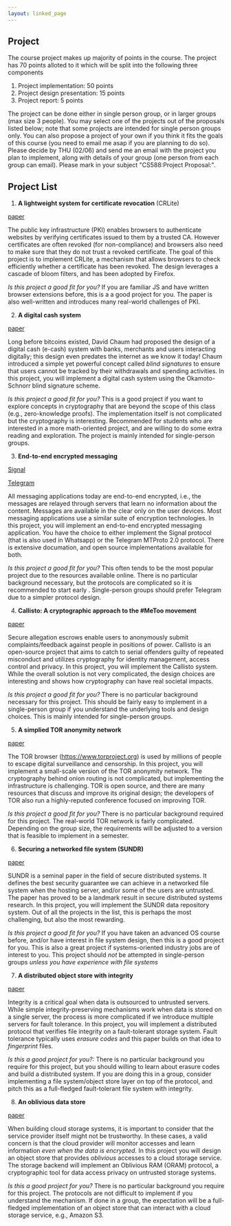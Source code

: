 ```yaml
---
layout: linked_page
---
```


## Project ##

The course project makes up majority of points in the course. The project has 70 points alloted to it which will be split into the following three components 

1. Project implementation: 50 points
2. Project design presentation: 15 points 
3. Project report: 5 points 

The project can be done either in single person group, or in larger groups (max size 3 people). You may select one of the projects out of the proposals listed below; note that some projects are intended for single person groups only. You can also propose a project of your own if you think it fits the goals of this course (you need to email me asap if you are planning to do so). Please decide by THU (02/06) and send me an email with the project you plan to implement, along with details of your group (one person from each group can email). Please mark in your subject "CS588:Project Proposal:".  

## Project List ##

1. **A lightweight system for certificate revocation** (CRLite)

[paper](https://ieeexplore.ieee.org/stamp/stamp.jsp?tp=&arnumber=7958597)

The public key infrastructure (PKI) enables browsers to authenticate websites by verifying certificates issued to them by a trusted CA. However certificates are often revoked (for non-compliance) and browsers also need to make sure that they do not trust a revoked certificate. The goal of this project is to implement CRLite, a mechanism that allows browsers to check efficiently whether a certificate has been revoked. The design leverages a cascade of bloom filters, and has been adopted by Firefox. 

*Is this project a good fit for you?* If you are familiar JS and have written browser extensions before, this is a a good project for you. The paper is also well-written and introduces many real-world challenges of PKI. 



2. **A digital cash system**

[paper](https://citeseerx.ist.psu.edu/document?repid=rep1&type=pdf&doi=c93fc7d7ede08cdaa395d49824a55e68ff55f0e0)

Long before bitcoins existed, David Chaum had proposed the design of a digital cash (e-cash) system with banks, merchants and users interacting digitally; this design even predates the internet as we know it today!  Chaum introduced a simple yet powerful concept called *blind signatures* to ensure that users cannot be tracked by their withdrawals and spending activities. In this project, you will implement a digital cash system using the Okamoto-Schnorr blind signature scheme. 

*Is this project a good fit for you?* This is a good project if you want to explore concepts in cryptography that are beyond the scope of this class (e.g., zero-knowledge proofs). The implementation itself is not complicated but the cryptography is interesting. Recommended for students who are interested in a more math-oriented project, and are willing to do some extra reading and exploration. The project is mainly intended for single-person groups. 

 

3. **End-to-end encrypted messaging**

[Signal](https://signal.org/docs/)

[Telegram](https://core.telegram.org/mtproto)

All messaging applications today are end-to-end encrypted, i.e., the messages are relayed through servers that learn no information about the content. Messages are available in the clear only on the user devices. Most messaging applications use a similar suite of encryption technologies. In this project, you will implement an end-to-end encrypted messaging application. You have the choice to either implement the Signal protocol (that is also used in Whatsapp) or the Telegram MTProto 2.0 protocol. There is extensive documation, and open source implementations available for both.  

*Is this project a good fit for you?*  This often tends to be the most popular project due to the resources available online. There is no particular background necessary, but the protocols are complicated so it is recommended to start early . Single-person groups should prefer Telegram due to a simpler protocol design. 



4. **Callisto: A cryptographic approach to the #MeToo movement**

[paper](https://par.nsf.gov/servlets/purl/10061833)

Secure allegation escrows enable users to anonymously submit complaints/feedback against people in positions of power.  Callisto is an open-source project that aims to catch to serial offenders guilty of repeated misconduct and utilizes cryptography for identity management, access control and privacy. In this project, you will implement the Callisto system. While the overall solution is not very complicated, the design choices are interesting and shows how cryptography can have real societal impacts. 

*Is this project a good fit for you?* There is no particular background necessary for this project. This should be fairly easy to implement in a single-person group if you understand the underlying tools and design choices. This is mainly intended for single-person groups. 



5. **A simplied TOR anonymity network**

[paper](https://www.usenix.org/legacy/publications/library/proceedings/sec04/tech/full_papers/dingledine/dingledine.pdf)

The TOR browser (https://www.torproject.org) is used by millions of people to escape digital surveillance and censorship. In this project, you will implement a small-scale version of the TOR anonymity network. The cryptography behind onion routing is not complicated, but implementing the infrastructure is challenging. TOR is open source, and there are many resources that discuss and improve its original design; the developers of TOR also run a highly-reputed conference focused on improving TOR. 

*Is this project a good fit for you?* There is no particular background required for this project. The real-world TOR network is fairly complicated. Depending on the group size, the requirements will be adjusted to a version that is feasible to implement in a semester.



6. **Securing a networked file system (SUNDR)** 

[paper](https://www.usenix.org/legacy/event/osdi04/tech/full_papers/li_j/li_j.pdf)

SUNDR is a seminal paper in the field of secure distributed systems. It defines the best security guarantee we can achieve in a networked file system when the hosting server, and/or some of the users are untrusted. The paper has proved to be a landmark result in secure distributed systems research. In this project, you will implement the SUNDR data repository system. Out of all the projects in the list, this is perhaps the most challenging, but also the most rewarding. 

*Is this project a good fit for you?* If you have taken an advanced OS course before, and/or have interest in file system design, then this is a good project for you. This is also a great project if systems-oriented industry jobs are of interest to you. This project should *not* be attempted in single-person groups *unless you have experience with file systems*



7. **A distributed object store with integrity**

[paper](https://dl.acm.org/doi/pdf/10.1145/1281100.1281122)

Integrity is a critical goal when data is outsourced to untrusted servers. While simple integrity-preserving mechanisms work when data is stored on a single server, the process is more complicated if we introduce multiple servers for fault tolerance. In this project, you will implement a distributed protocol that verifies file integrity on a fault-tolerant storage system. Fault tolerance typically uses *erasure codes* and this paper builds on that idea to *fingerprint* files. 

*Is this a good project for you?:* There is no particular background you require for this project, but you should willing to learn about erasure codes and build a distributed system. If you are doing this in a group, consider implementing a file system/object store layer on top of the protocol, and pitch this as a full-fledged fault-tolerant file system with integrity. 



8. **An oblivious data store**

[paper](https://eprint.iacr.org/2013/280.pdf)

When building cloud storage systems, it is important to consider that the service provider itself might not be trustworthy. In these cases, a valid concern is that the cloud provider will monitor accesses and learn information *even when the data is encrypted*. In this project you will design an object store that provides *oblivious* accesses to a cloud storage service. The storage backend will implement an Oblivious RAM (ORAM) protocol, a cryptographic tool for data access privacy on untrusted storage systems. 

*Is this a good project for you?* There is no particular background you require for this project. The protocols are not difficult to implement if you understand the mechanism. If done in a group, the expectation will be a full-fledged implementation of an object store that can interact with a cloud storage service, e.g., Amazon S3. 